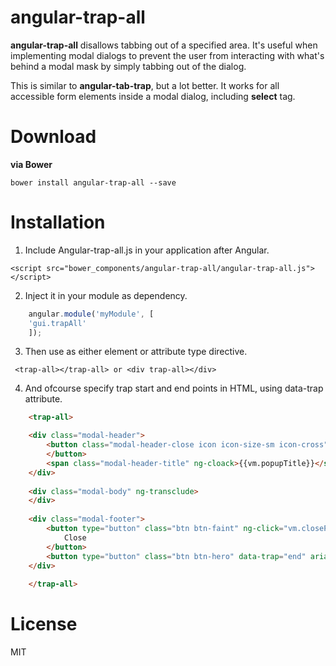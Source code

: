 # angular-trap-all

**angular-trap-all** disallows tabbing out of a specified area. It's useful when implementing modal dialogs to prevent the user from interacting with what's behind a modal mask by simply tabbing out of the dialog.

This is similar to **angular-tab-trap**, but a lot better.
It works for all accessible form elements inside a modal dialog, including **select** tag.

# Download
**via Bower**
```
bower install angular-trap-all --save
```

# Installation
1. Include Angular-trap-all.js in your application after Angular.
```
<script src="bower_components/angular-trap-all/angular-trap-all.js"></script> 
```
2. Inject it in your module as dependency.
```javascript
    angular.module('myModule', [
    'gui.trapAll'
    ]);
```
3. Then use as either element or attribute type directive.
```
 <trap-all></trap-all> or <div trap-all></div>
```
4. And ofcourse specify trap start and end points in HTML, using data-trap attribute.

```html
	<trap-all>

	<div class="modal-header">
		<button class="modal-header-close icon icon-size-sm icon-cross" ng-click="vm.closePopup()" data-trap="start" aria-label="Hit enter to close popup">
		</button>
		<span class="modal-header-title" ng-cloack>{{vm.popupTitle}}</span>
	</div>
	
	<div class="modal-body" ng-transclude> 
	</div>
	
	<div class="modal-footer">
        <button type="button" class="btn btn-faint" ng-click="vm.closePopup()"  aria-label="Hit enter to close popup">
            Close
        </button>
        <button type="button" class="btn btn-hero" data-trap="end" aria-label="Hit enter to save changes">Save changes</button>
    </div>
    
	</trap-all>
```
# License
MIT
